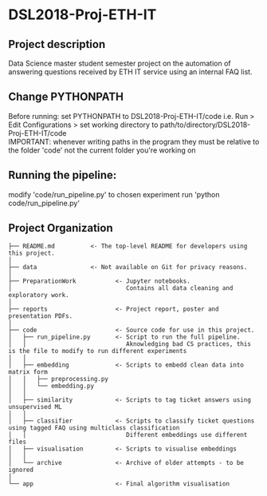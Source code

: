 # DSL2018-Proj-ETH-IT
## Project description
Data Science master student semester project on the automation of answering questions received by ETH IT service using an internal FAQ list.

## Change PYTHONPATH
Before running: set PYTHONPATH to DSL2018-Proj-ETH-IT/code
i.e. Run > Edit Configurations > set working directory to path/to/directory/DSL2018-Proj-ETH-IT/code \
IMPORTANT: whenever writing paths in the program they must be relative to the folder 'code' not the current folder you're 
working on 

## Running the pipeline:
modify 'code/run_pipeline.py' to chosen experiment
run 'python code/run_pipeline.py' 

Project Organization
------------

    ├── README.md          <- The top-level README for developers using this project.
    │
    ├── data               <- Not available on Git for privacy reasons.
    │
    ├── PreparationWork           <- Jupyter notebooks. 
    │                                Contains all data cleaning and exploratory work.
    │
    ├── reports                   <- Project report, poster and presentation PDFs.
    │
    ├── code                      <- Source code for use in this project.
    │   ├── run_pipeline.py       <- Script to run the full pipeline.
    │   │                            Aknowledging bad CS practices, this is the file to modify to run different experiments
    │   │
    │   ├── embedding             <- Scripts to embedd clean data into matrix form
    │   │   ├── preprocessing.py
    │   │   └── embedding.py
    │   │
    │   ├── similarity            <- Scripts to tag ticket answers using unsupervised ML
    │   │   
    │   ├── classifier            <- Scripts to classify ticket questions using tagged FAQ using multiclass classification
    │   │                            Different embeddings use different files
    │   ├── visualisation         <- Scripts to visualise embeddings
    │   │
    │   └── archive               <- Archive of older attempts - to be ignored
    │
    └── app                       <- Final algorithm visualisation


